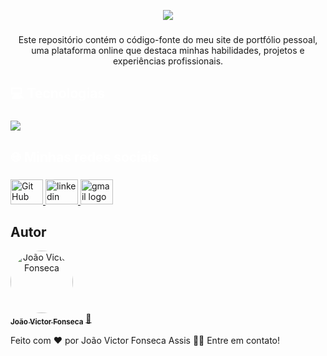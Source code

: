 <p align="center" >
    <img src="./public/ilustracao.gif">
</p>

###

<p align="center">Este repositório contém o código-fonte do meu site de portfólio pessoal, uma plataforma online que destaca minhas habilidades, projetos e experiências profissionais.</p>

###

<h2 align="left" style="color:white;" >💻 Tecnologias </h2>

###

<div align="left">
  <a href="#">
    <img src="https://skillicons.dev/icons?i=git,js,react,tailwind,vite,github,threejs&theme=dark" />
  </a>
 
</div>

###

<h2 align="left" style="color:white;" >🌐 Minhas redes sociais</h2>

###

  <a href="https://github.com/joao-victor-fonseca" target="_blank">
    <img src="https://skillicons.dev/icons?i=github&theme=dark" width="52" height="40" alt="Git Hub"  />
  </a>
  <a href="https://www.linkedin.com/in/jo%C3%A3o-victor-fonseca-assis-b17516207/" target="_blank">
    <img src="https://skillicons.dev/icons?i=linkedin&theme=dark" width="52" height="40" alt="linkedin"   /> 
  </a>
  <a href="mailto:joaovictorfosecaassis@gmail.com" target="_blank">
    <img src="https://skillicons.dev/icons?i=gmail&theme=dark" width="52" height="40" alt="gmail logo"  />
  </a>

###

## Autor

<a href="https://github.com/account" align="center" >
 <img style="border-radius:50%" src="https://avatars.githubusercontent.com/u/84512746?v=4" width="100px;" alt="João Victor Fonseca" />
 <br />
 <sub><b>João Victor Fonseca</b></sub></a> <a href="https://github.com/joao-victor-fonseca" title="perfil">🚀
 </a>

Feito com ❤️ por João Victor Fonseca Assis 👋🏽 Entre em contato!
